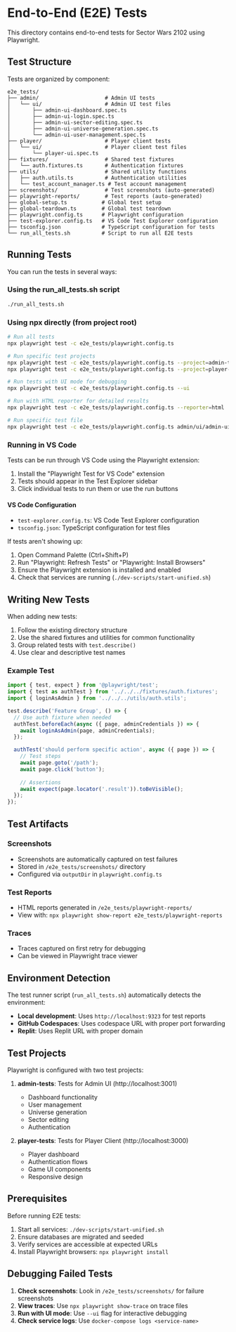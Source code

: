 # End-to-End (E2E) Tests

This directory contains end-to-end tests for Sector Wars 2102 using Playwright.

## Test Structure

Tests are organized by component:

```
e2e_tests/
├── admin/                     # Admin UI tests
│   └── ui/                    # Admin UI test files
│       ├── admin-ui-dashboard.spec.ts
│       ├── admin-ui-login.spec.ts
│       ├── admin-ui-sector-editing.spec.ts
│       ├── admin-ui-universe-generation.spec.ts
│       └── admin-ui-user-management.spec.ts
├── player/                    # Player client tests
│   └── ui/                    # Player client test files
│       └── player-ui.spec.ts
├── fixtures/                  # Shared test fixtures
│   └── auth.fixtures.ts       # Authentication fixtures
├── utils/                     # Shared utility functions
│   ├── auth.utils.ts          # Authentication utilities
│   └── test_account_manager.ts # Test account management
├── screenshots/               # Test screenshots (auto-generated)
├── playwright-reports/        # Test reports (auto-generated)
├── global-setup.ts           # Global test setup
├── global-teardown.ts        # Global test teardown
├── playwright.config.ts      # Playwright configuration
├── test-explorer.config.ts   # VS Code Test Explorer configuration
├── tsconfig.json             # TypeScript configuration for tests
└── run_all_tests.sh          # Script to run all E2E tests
```

## Running Tests

You can run the tests in several ways:

### Using the run_all_tests.sh script

```bash
./run_all_tests.sh
```

### Using npx directly (from project root)

```bash
# Run all tests
npx playwright test -c e2e_tests/playwright.config.ts

# Run specific test projects
npx playwright test -c e2e_tests/playwright.config.ts --project=admin-tests
npx playwright test -c e2e_tests/playwright.config.ts --project=player-tests

# Run tests with UI mode for debugging
npx playwright test -c e2e_tests/playwright.config.ts --ui

# Run with HTML reporter for detailed results
npx playwright test -c e2e_tests/playwright.config.ts --reporter=html

# Run specific test file
npx playwright test -c e2e_tests/playwright.config.ts admin/ui/admin-ui-login.spec.ts
```

### Running in VS Code

Tests can be run through VS Code using the Playwright extension:

1. Install the "Playwright Test for VS Code" extension
2. Tests should appear in the Test Explorer sidebar
3. Click individual tests to run them or use the run buttons

#### VS Code Configuration

- `test-explorer.config.ts`: VS Code Test Explorer configuration
- `tsconfig.json`: TypeScript configuration for test files

If tests aren't showing up:

1. Open Command Palette (Ctrl+Shift+P)
2. Run "Playwright: Refresh Tests" or "Playwright: Install Browsers"
3. Ensure the Playwright extension is installed and enabled
4. Check that services are running (`./dev-scripts/start-unified.sh`)

## Writing New Tests

When adding new tests:

1. Follow the existing directory structure
2. Use the shared fixtures and utilities for common functionality
3. Group related tests with `test.describe()`
4. Use clear and descriptive test names

### Example Test

```typescript
import { test, expect } from '@playwright/test';
import { test as authTest } from '../../../fixtures/auth.fixtures';
import { loginAsAdmin } from '../../../utils/auth.utils';

test.describe('Feature Group', () => {
  // Use auth fixture when needed
  authTest.beforeEach(async ({ page, adminCredentials }) => {
    await loginAsAdmin(page, adminCredentials);
  });

  authTest('should perform specific action', async ({ page }) => {
    // Test steps
    await page.goto('/path');
    await page.click('button');
    
    // Assertions
    await expect(page.locator('.result')).toBeVisible();
  });
});
```

## Test Artifacts

### Screenshots
- Screenshots are automatically captured on test failures
- Stored in `/e2e_tests/screenshots/` directory
- Configured via `outputDir` in `playwright.config.ts`

### Test Reports
- HTML reports generated in `/e2e_tests/playwright-reports/`
- View with: `npx playwright show-report e2e_tests/playwright-reports`

### Traces
- Traces captured on first retry for debugging
- Can be viewed in Playwright trace viewer

## Environment Detection

The test runner script (`run_all_tests.sh`) automatically detects the environment:

- **Local development**: Uses `http://localhost:9323` for test reports
- **GitHub Codespaces**: Uses codespace URL with proper port forwarding
- **Replit**: Uses Replit URL with proper domain

## Test Projects

Playwright is configured with two test projects:

1. **admin-tests**: Tests for Admin UI (http://localhost:3001)
   - Dashboard functionality
   - User management
   - Universe generation
   - Sector editing
   - Authentication

2. **player-tests**: Tests for Player Client (http://localhost:3000)
   - Player dashboard
   - Authentication flows
   - Game UI components
   - Responsive design

## Prerequisites

Before running E2E tests:

1. Start all services: `./dev-scripts/start-unified.sh`
2. Ensure databases are migrated and seeded
3. Verify services are accessible at expected URLs
4. Install Playwright browsers: `npx playwright install`

## Debugging Failed Tests

1. **Check screenshots**: Look in `/e2e_tests/screenshots/` for failure screenshots
2. **View traces**: Use `npx playwright show-trace` on trace files
3. **Run with UI mode**: Use `--ui` flag for interactive debugging
4. **Check service logs**: Use `docker-compose logs <service-name>`
